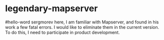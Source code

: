 # legendary-mapserver
#hello-word
sergmorev here, I am familiar with Mapserver, and found in his work a few fatal errors.
I would like to eliminate them in the current version. To do this, I need to participate in product development.
